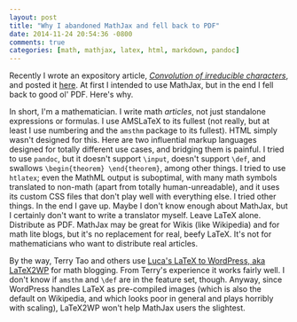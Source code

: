 ```yaml
---
layout: post
title: "Why I abandoned MathJax and fell back to PDF"
date: 2014-11-24 20:54:36 -0800
comments: true
categories: [math, mathjax, latex, html, markdown, pandoc]
---
```

Recently I wrote an expository article, [*Convolution of irreducible characters*](/pdf/20141119-convolution-of-irreducible-characters.pdf), and posted it [here](/blog/2014/11/19/convolution-of-irreducible-characters/). At first I intended to use MathJax, but in the end I fell back to good ol' PDF. Here's why.

In short, I'm a mathematician. I write math *articles*, not just standalone expressions or formulas. I use AMSLaTeX to its fullest (not really, but at least I use numbering and the `amsthm` package to its fullest). HTML simply wasn't designed for this. Here are two influential markup languages designed for totally different use cases, and bridging them is painful. I tried to use `pandoc`, but it doesn't support `\input`, doesn't support `\def`, and swallows `\begin{theorem} \end{theorem}`, among other things. I tried to use `htlatex`; even the MathML output is suboptimal, with many math symbols translated to non-math (apart from totally human-unreadable), and it uses its custom CSS files that don't play well with everything else. I tried other things. In the end I gave up. Maybe I don't know enough about MathJax, but I certainly don't want to write a translator myself. Leave LaTeX alone. Distribute as PDF. MathJax may be great for Wikis (like Wikipedia) and for math lite blogs, but it's no replacement for real, beefy LaTeX. It's not for mathematicians who want to distribute real articles.

By the way, Terry Tao and others use [Luca's LaTeX to WordPress, aka LaTeX2WP](http://lucatrevisan.wordpress.com/latex-to-wordpress/) for math blogging. From Terry's experience it works fairly well. I don't know if `amsthm` and `\def` are in the feature set, though. Anyway, since WordPress handles LaTeX as pre-compiled images (which is also the default on Wikipedia, and which looks poor in general and plays horribly with scaling), LaTeX2WP won't help MathJax users the slightest.
